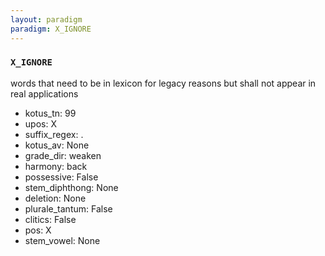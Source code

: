```yaml
---
layout: paradigm
paradigm: X_IGNORE
---
```

### ` X_IGNORE `

words that need to be in lexicon for legacy reasons but shall not appear in real applications
* kotus_tn: 99
* upos: X
* suffix_regex: .
* kotus_av: None
* grade_dir: weaken
* harmony: back
* possessive: False
* stem_diphthong: None
* deletion: None
* plurale_tantum: False
* clitics: False
* pos: X
* stem_vowel: None
